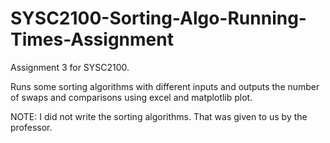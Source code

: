 # SYSC2100-Sorting-Algo-Running-Times-Assignment
Assignment 3 for SYSC2100. 

Runs some sorting algorithms with different inputs and outputs the number of swaps and comparisons using excel and matplotlib plot.

NOTE: I did not write the sorting algorithms. That was given to us by the professor.

